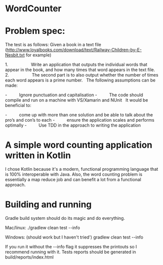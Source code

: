 WordCounter
===

# Problem spec:

The test is as follows:
Given a book in a text file (http://www.loyalbooks.com/download/text/Railway-Children-by-E-Nesbit.txt for example)

1.                   Write an application that outputs the individual words that appear in the book, and how many times that word appears in the text file.
2.                   The second part is to also output whether the number of times each word appears is a prime number.
 
The following assumptions can be made:

-          Ignore punctuation and capitalisation
-          The code should compile and run on a machine with VS/Xamarin and NUnit
 
It would be beneficial to:

-          come up with more than one solution and be able to talk about the pro’s and con’s to each
-          ensure the application scales and performs optimally
-          Use TDD in the approach to writing the application


# A simple word counting application written in Kotlin

I chose Kotlin because it's a modern, functional programming language that is 100% interoperable with Java.
Also, the word counting problem is essentially a map reduce job and can benefit a lot from a functional approach.

# Building and running

Gradle build system should do its magic and do everything.

Mac/linux:
./gradlew clean test --info

Windows: (should work but I haven't tried')
gradlew clean test --info

If you run it without the --info flag it suppresses the printouts so I recommend running with it.
Tests reports should be generated in build/reports/index.html



